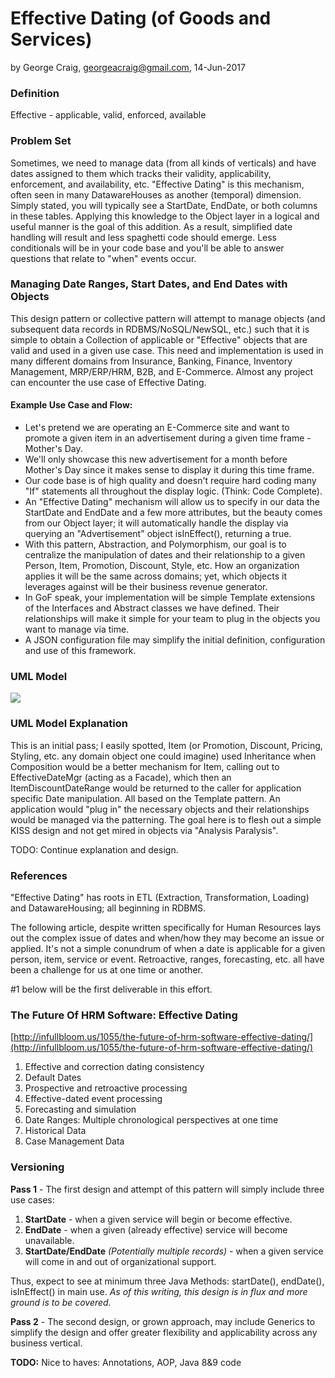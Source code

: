# Effective Dating (of Goods and Services)

by George Craig, [georgeacraig@gmail.com](georgeacraig@gmail.com), 14-Jun-2017

### Definition

Effective - applicable, valid, enforced, available

### Problem Set

Sometimes, we need to manage data (from all kinds of verticals) and have dates assigned to them which tracks their validity, applicability, enforcement, and availability, etc. "Effective Dating" is this mechanism, often seen in many DatawareHouses as another (temporal) dimension. Simply stated, you will typically see a StartDate, EndDate, or both columns in these tables. Applying this knowledge to the Object layer in a logical and useful manner is the goal of this addition. As a result, simplified date handling will result and less spaghetti code should emerge. Less conditionals will be in your code base and you'll be able to answer questions that relate to "when" events occur.

### Managing Date Ranges, Start Dates, and End Dates with Objects

This design pattern or collective pattern will attempt to manage objects (and subsequent data records in RDBMS/NoSQL/NewSQL, etc.) such that it is simple to obtain a Collection of applicable or "Effective" objects that are valid and used in a given use case. This need and implementation is used in many different domains from Insurance, Banking, Finance, Inventory Management, MRP/ERP/HRM, B2B, and E-Commerce. Almost any project can encounter the use case of Effective Dating.

#### Example Use Case and Flow:

* Let's pretend we are operating an E-Commerce site and want to promote a given item in an advertisement during a given time frame - Mother's Day.
* We'll only showcase this new advertisement for a month before Mother's Day since it makes sense to display it during this time frame.
* Our code base is of high quality and doesn't require hard coding many "If" statements all throughout the display logic. (Think: Code Complete).
* An "Effective Dating" mechanism will allow us to specify in our data the StartDate and EndDate and a few more attributes, but the beauty comes from our Object layer; it will automatically handle the display via querying an "Advertisement" object isInEffect(), returning a true.
* With this pattern, Abstraction, and Polymorphism, our goal is to centralize the manipulation of dates and their relationship to a given Person, Item, Promotion, Discount, Style, etc. How an organization applies it will be the same across domains; yet, which objects it leverages against will be their business revenue generator.
* In GoF speak, your implementation will be simple Template extensions of the Interfaces and Abstract classes we have defined. Their relationships will make it simple for your team to plug in the objects you want to manage via time.
* A JSON configuration file may simplify the initial definition, configuration and use of this framework.

### UML Model

![](/etc/effective-dating.jpg?raw=true)

### UML Model Explanation

This is an initial pass; I easily spotted, Item (or Promotion, Discount, Pricing, Styling, etc. any domain object one could imagine) used Inheritance when Composition would be a better mechanism for Item, calling out to EffectiveDateMgr (acting as a Facade), which then an ItemDiscountDateRange would be returned to the caller for application specific Date manipulation. All based on the Template pattern. An application would "plug in" the necessary objects and their relationships would be managed via the patterning. The goal here is to flesh out a simple KISS design and not get mired in objects via "Analysis Paralysis". 

TODO: Continue explanation and design.

### References

"Effective Dating" has roots in ETL (Extraction, Transformation, Loading) and DatawareHousing; all beginning in RDBMS. 

The following article, despite written specifically for Human Resources lays out the complex issue of dates and when/how they may become an issue or applied. It's not a simple conundrum of when a date is applicable for a given person, item, service or event. Retroactive, ranges, forecasting, etc. all have been a challenge for us at one time or another. 

#1 below will be the first deliverable in this effort.

### The Future Of HRM Software: Effective Dating
[http://infullbloom.us/1055/the-future-of-hrm-software-effective-dating/](http://infullbloom.us/1055/the-future-of-hrm-software-effective-dating/)

1. Effective and correction dating consistency
2. Default Dates
3. Prospective and retroactive processing
4. Effective-dated event processing
5. Forecasting and simulation
6. Date Ranges: Multiple chronological perspectives at one time
7. Historical Data
8. Case Management Data

### Versioning

**Pass 1** - The first design and attempt of this pattern will simply include three use cases:

1. **StartDate** - when a given service will begin or become effective.
2. **EndDate** - when a given (already effective) service will become unavailable.
3. **StartDate/EndDate** *(Potentially multiple records)* - when a given service will come in and out of organizational support.

Thus, expect to see at minimum three Java Methods: startDate(), endDate(), isInEffect() in main use. *As of this writing, this design is in flux and more ground is to be covered.*

**Pass 2** - The second design, or grown approach, may include Generics to simplify the design and offer greater flexibility and applicability across any business vertical.

**TODO:** Nice to haves: Annotations, AOP, Java 8&9 code
